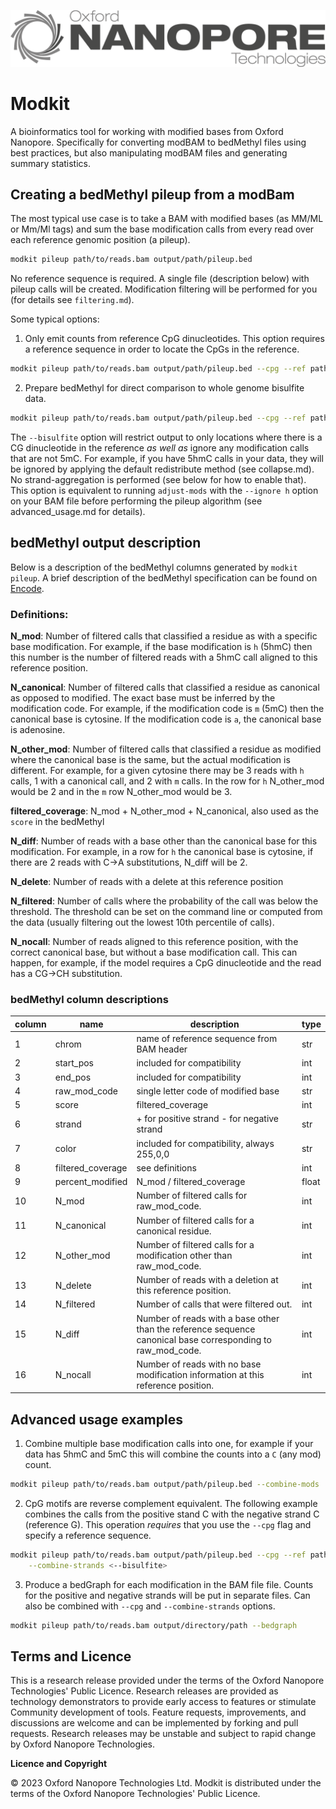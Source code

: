 ![Oxford Nanopore Technologies logo](https://github.com/epi2me-labs/modbam2bed/raw/master/images/ONT_logo_590x106.png)

# Modkit

A bioinformatics tool for working with modified bases from Oxford Nanopore. Specifically for converting modBAM
to bedMethyl files using best practices, but also manipulating modBAM files and generating summary statistics.

## Creating a bedMethyl pileup from a modBam

The most typical use case is to take a BAM with modified bases (as MM/ML or Mm/Ml tags) and sum the base
modification calls from every read over each reference genomic position (a pileup). 

```bash
modkit pileup path/to/reads.bam output/path/pileup.bed 
```

No reference sequence is required. A single file (description below) with pileup calls will be created.
Modification filtering will be performed for you (for details see `filtering.md`).

Some typical options:

1. Only emit counts from reference CpG dinucleotides. This option requires a reference sequence in order to
   locate the CpGs in the reference.

```bash
modkit pileup path/to/reads.bam output/path/pileup.bed --cpg --ref path/to/reference.fasta
```
2. Prepare bedMethyl for direct comparison to whole genome bisulfite data.

```bash
modkit pileup path/to/reads.bam output/path/pileup.bed --cpg --ref path/to/reference.fasta --bisulfite
```

The `--bisulfite` option will restrict output to only locations where there is a CG dinucleotide in the
reference _as well as_ ignore any modification calls that are not 5mC. For example, if you have 5hmC calls in
your data, they will be ignored by applying the default redistribute method (see collapse.md). No
strand-aggregation is performed (see below for how to enable that). This option is equivalent to running
`adjust-mods` with the `--ignore h` option on your BAM file before performing the pileup algorithm (see
advanced_usage.md for details).

## bedMethyl output description

Below is a description of the bedMethyl columns generated by `modkit pileup`. A brief description of the
bedMethyl specification can be found on [Encode](https://www.encodeproject.org/data-standards/wgbs/).

### Definitions:

**N_mod**: Number of filtered calls that classified a residue as with a specific base modification.  For
example, if the base modification is `h` (5hmC) then this number is the number of filtered reads with a 5hmC
call aligned to this reference position.

**N_canonical**: Number of filtered calls that classified a residue as canonical as opposed to modified. The
exact base must be inferred by the modification code. For example, if the modification code is `m` (5mC) then
the canonical base is cytosine. If the modification code is `a`, the canonical base is adenosine.

**N_other_mod**: Number of filtered calls that classified a residue as modified where the canonical base is the
same, but the actual modification is different. For example, for a given cytosine there may be 3 reads with
`h` calls, 1 with a canonical call, and 2 with `m` calls. In the row for `h` N_other_mod would be 2 and in the
`m` row N_other_mod would be 3.

**filtered_coverage**: N_mod + N_other_mod + N_canonical, also used as the `score` in the bedMethyl

**N_diff**: Number of reads with a base other than the canonical base for this modification. For example, in a row
for `h` the canonical base is cytosine, if there are 2 reads with C->A substitutions, N_diff will be 2.

**N_delete**: Number of reads with a delete at this reference position

**N_filtered**: Number of calls where the probability of the call was below the threshold. The threshold can be
set on the command line or computed from the data (usually filtering out the lowest 10th percentile of calls).

**N_nocall**: Number of reads aligned to this reference position, with the correct canonical base, but without a base
modification call. This can happen, for example, if the model requires a CpG dinucleotide and the read has a
CG->CH substitution.

### bedMethyl column descriptions

| column | name              | description                                                                                                 | type  |
|--------|-------------------|-------------------------------------------------------------------------------------------------------------|-------|
| 1      | chrom             | name of reference sequence from BAM header                                                                  | str   |
| 2      | start_pos         | included for compatibility                                                                                  | int   |
| 3      | end_pos           | included for compatibility                                                                                  | int   |
| 4      | raw_mod_code      | single letter code of modified base                                                                         | str   |
| 5      | score             | filtered_coverage                                                                                           | int   |
| 6      | strand            | + for positive strand - for negative strand                                                                 | str   |
| 7      | color             | included for compatibility, always 255,0,0                                                                  | str   |
| 8      | filtered_coverage | see definitions                                                                                             | int   |
| 9      | percent_modified  | N_mod / filtered_coverage                                                                                   | float |
| 10     | N_mod             | Number of filtered calls for raw_mod_code.                                                                  | int   |
| 11     | N_canonical       | Number of filtered calls for a canonical residue.                                                           | int   |
| 12     | N_other_mod       | Number of filtered calls for a modification other than raw_mod_code.                                        | int   |
| 13     | N_delete          | Number of reads with a deletion at this reference position.                                                 | int   |
| 14     | N_filtered        | Number of calls that were filtered out.                                                                     | int   |
| 15     | N_diff            | Number of reads with a base other than the reference sequence canonical base corresponding to raw_mod_code. | int   |
| 16     | N_nocall          | Number of reads with no base modification information at this reference position.                           | int   |



## Advanced usage examples

1. Combine multiple base modification calls into one, for example if your data has 5hmC and 5mC
   this will combine the counts into a `C` (any mod) count.

```bash
modkit pileup path/to/reads.bam output/path/pileup.bed --combine-mods
```

2. CpG motifs are reverse complement equivalent. The following example combines the calls from the positive
   stand C with the negative strand C (reference G). This operation _requires_ that you use the `--cpg` flag
   and specify a reference sequence.

```bash
modkit pileup path/to/reads.bam output/path/pileup.bed --cpg --ref path/to/reference.fasta \
    --combine-strands <--bisulfite> 
```

3. Produce a bedGraph for each modification in the BAM file file. Counts for the positive and negative strands
   will be put in separate files. Can also be combined with `--cpg` and `--combine-strands` options.

```bash
modkit pileup path/to/reads.bam output/directory/path --bedgraph
```


## Terms and Licence

This is a research release provided under the terms of the Oxford Nanopore Technologies' Public Licence.
Research releases are provided as technology demonstrators to provide early access to features or stimulate
Community development of tools. Feature requests, improvements, and discussions are welcome and can be
implemented by forking and pull requests. Research releases may be unstable and subject to rapid change by
Oxford Nanopore Technologies.

**Licence and Copyright**

© 2023 Oxford Nanopore Technologies Ltd.  Modkit is distributed under the terms of the Oxford Nanopore
Technologies' Public Licence.
